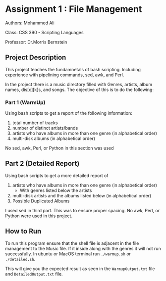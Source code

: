# Assignment 1 : File Management

Authors: Mohammed Ali

Class: CSS 390 - Scripting Languages

Professor: Dr.Morris Bernstein

## Project Description

This project teaches the fundamnetals of bash scripting. Including experience with pipelining commands, sed, awk, and Perl. 

In the project there is a music directory filled with Genres, artists, album names, dis[c][k]s, and songs. The objective of this is to do the following:

### Part 1 (WarmUp)
Using bash scripts to get a report of the following information:

1. total number of tracks
2. number of distinct artists/bands
3. artists who have albums in more than one genre (in alphabetical order)
4. multi-disk albums (in alphabetical order)

No sed, awk, Perl, or Python in this section was used

## Part 2 (Detailed Report)
Using bash scripts to get a more detailed report of 

1. artists who have albums in more than one genre (in alphabetical order)
    - With genres listed below the artists
2. multi-disk artists and the albums listed below (in alphabetical order)
3. Possible Duplicated Albums

I used sed in third part. This was to ensure proper spacing. No awk, Perl, or Python were used in this project. 

## How to Run 

To run this program ensure that the shell file is adjacent in the file management to the Music file. If it inside along with the genres it will not run successfully. In ubuntu or MacOS terminal run `./warmup.sh` or `./detailed.sh`. 

This will give you the expected result as seen in the `WarmupOutput.txt` file and `DetailedOutput.txt` file.